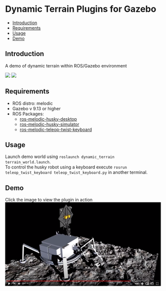 # Dynamic Terrain Plugins for Gazebo

* [Introduction](#introduction)
* [Requirements](#requirements)
* [Usage](#usage)
* [Demo](#demo)

## Introduction
A demo of dynamic terrain within ROS/Gazebo environment

![](./misc/scene_dynamic_terrain_no_smooth_1.gif) ![](./misc/scene_dynamic_terrain_no_smooth_2.gif)

## Requirements

* ROS distro: melodic
* Gazebo v 9.13 or higher
* ROS Packages:
  - [ros-melodic-husky-desktop](https://wiki.ros.org/husky_desktop)
  - [ros-melodic-husky-simulator](http://wiki.ros.org/husky_gazebo)
  - [ros-melodic-teleop-twist-keyboard](http://wiki.ros.org/teleop_twist_keyboard)

## Usage
Launch demo world using ```roslaunch dynamic_terrain terrain_world.launch```.  
To control the husky robot using a keyboard execute ```rosrun teleop_twist_keyboard teleop_twist_keyboard.py``` in another terminal.

## Demo
Click the image to view the plugin in action
[![](./misc/oceanwaters-deformable-terrain.png)](https://www.youtube.com/watch?v=owiQa95QXVU)
